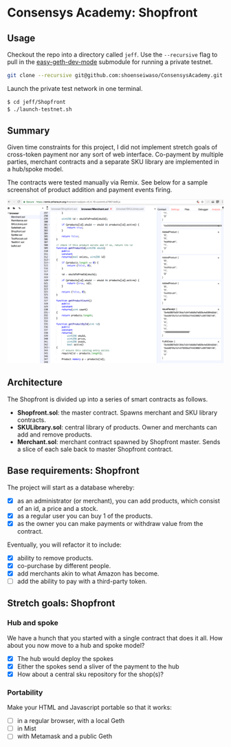 # Consensys Academy: Shopfront

## Usage

Checkout the repo into a directory called `jeff`. Use the `--recursive` flag to pull in the [easy-geth-dev-mode](https://github.com/curvegrid/easy-geth-dev-mode) submodule for running a private testnet.

```sh
git clone --recursive git@github.com:shoenseiwaso/ConsensysAcademy.git ./jeff
```

Launch the private test network in one terminal.

```sh
$ cd jeff/Shopfront
$ ./launch-testnet.sh
```

## Summary

Given time constraints for this project, I did not implement stretch goals of cross-token payment nor any sort of web interface. Co-payment by multiple parties, merchant contracts and a separate SKU library are implemented in a hub/spoke model.

The contracts were tested manually via Remix. See below for a sample screenshot of product addition and payment events firing.

![Debugging Shopfront contracts in Remix](shopfront-remix-testing.png)

## Architecture

The Shopfront is divided up into a series of smart contracts as follows.

* **Shopfront.sol**: the master contract. Spawns merchant and SKU library contracts.
* **SKULibrary.sol**: central library of products. Owner and merchants can add and remove products.
* **Merchant.sol**: merchant contract spawned by Shopfront master. Sends a slice of each sale back to master Shopfront contract.

## Base requirements: Shopfront

The project will start as a database whereby:
- [x] as an administrator (or merchant), you can add products, which consist of an id, a price and a stock.
- [x] as a regular user you can buy 1 of the products.
- [x] as the owner you can make payments or withdraw value from the contract.

Eventually, you will refactor it to include:
- [x] ability to remove products.
- [x] co-purchase by different people.
- [x] add merchants akin to what Amazon has become.
- [ ] add the ability to pay with a third-party token.

## Stretch goals: Shopfront

### Hub and spoke
We have a hunch that you started with a single contract that does it all. How about you now move to a hub and spoke model?

- [x] The hub would deploy the spokes
- [x] Either the spokes send a sliver of the payment to the hub
- [x] How about a central sku repository for the shop(s)?

### Portability
Make your HTML and Javascript portable so that it works:

- [ ] in a regular browser, with a local Geth
- [ ] in Mist
- [ ] with Metamask and a public Geth